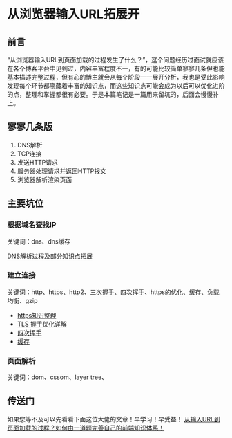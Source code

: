 # 从浏览器输入URL拓展开
## 前言
“从浏览器输入URL到页面加载的过程发生了什么？”，这个问题经历过面试就应该在各个博客平台中见到过，内容丰富程度不一，有的可能比较简单寥寥几条但也能基本描述完整过程，但有心的博主就会从每个阶段一一展开分析，我也是受此影响发现每个环节都隐藏着丰富的知识点，而这些知识点可能会成为以后可以优化进阶的点，整理和掌握都很有必要。于是本篇笔记是一篇用来留坑的，后面会慢慢补上。
## 寥寥几条版
1. DNS解析
2. TCP连接
3. 发送HTTP请求
4. 服务器处理请求并返回HTTP报文
5. 浏览器解析渲染页面

## 主要坑位

### 根据域名查找IP
关键词：dns、dns缓存

[DNS解析过程及部分知识点拓展](https://www.ilmiao.com/article/js/19)
### 建立连接
关键词：http、https、http2、三次握手、四次挥手、https的优化、缓存、负载均衡、gzip
* [https知识整理](https://www.ilmiao.com/article/js/11)
* [TLS 握手优化详解](https://imququ.com/post/optimize-tls-handshake)
* [四次挥手](https://www.ilmiao.com/article/js/20)
* [缓存](https://ilmiao.com/article/js/23)

### 页面解析
关键词：dom、cssom、layer tree、

## 传送门
如果您等不及可以先看看下面这位大佬的文章！早学习！早受益！
[从输入URL到页面加载的过程？如何由一道题完善自己的前端知识体系！](http://www.dailichun.com/2018/03/12/whenyouenteraurl.html)